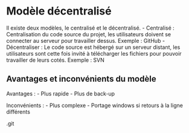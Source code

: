 # Modèle décentralisé

Il existe deux modèles, le centralisé et le décentralisé.
    - Centralisé : Centralisation du code source du projet, les utilisateurs doivent se connecter au serveur pour travailler dessus. Exemple : GitHub
    - Décentraliser : Le code source est hébergé sur un serveur distant, les utilisateurs sont cette fois invité à télécharger les fichiers pour pouvoir travailler de leurs cotés. Exemple : SVN


## Avantages et inconvénients du modèle 

Avantages : 
    - Plus rapide 
    - Plus de back-up

Inconvénients : 
    - Plus complexe
    - Portage windows si retours à la ligne différents

.git 


